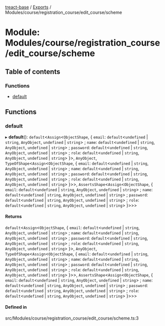 [treact-base](../README.md) / [Exports](../modules.md) / Modules/course/registration\_course/edit\_course/scheme

# Module: Modules/course/registration\_course/edit\_course/scheme

## Table of contents

### Functions

- [default](Modules_course_registration_course_edit_course_scheme.md#default)

## Functions

### default

▸ **default**(): `default`<`Assign`<`ObjectShape`, { `email`: `default`<`undefined` \| `string`, `AnyObject`, `undefined` \| `string`\> ; `name`: `default`<`undefined` \| `string`, `AnyObject`, `undefined` \| `string`\> ; `password`: `default`<`undefined` \| `string`, `AnyObject`, `undefined` \| `string`\> ; `role`: `default`<`undefined` \| `string`, `AnyObject`, `undefined` \| `string`\>  }\>, `AnyObject`, `TypeOfShape`<`Assign`<`ObjectShape`, { `email`: `default`<`undefined` \| `string`, `AnyObject`, `undefined` \| `string`\> ; `name`: `default`<`undefined` \| `string`, `AnyObject`, `undefined` \| `string`\> ; `password`: `default`<`undefined` \| `string`, `AnyObject`, `undefined` \| `string`\> ; `role`: `default`<`undefined` \| `string`, `AnyObject`, `undefined` \| `string`\>  }\>\>, `AssertsShape`<`Assign`<`ObjectShape`, { `email`: `default`<`undefined` \| `string`, `AnyObject`, `undefined` \| `string`\> ; `name`: `default`<`undefined` \| `string`, `AnyObject`, `undefined` \| `string`\> ; `password`: `default`<`undefined` \| `string`, `AnyObject`, `undefined` \| `string`\> ; `role`: `default`<`undefined` \| `string`, `AnyObject`, `undefined` \| `string`\>  }\>\>\>

#### Returns

`default`<`Assign`<`ObjectShape`, { `email`: `default`<`undefined` \| `string`, `AnyObject`, `undefined` \| `string`\> ; `name`: `default`<`undefined` \| `string`, `AnyObject`, `undefined` \| `string`\> ; `password`: `default`<`undefined` \| `string`, `AnyObject`, `undefined` \| `string`\> ; `role`: `default`<`undefined` \| `string`, `AnyObject`, `undefined` \| `string`\>  }\>, `AnyObject`, `TypeOfShape`<`Assign`<`ObjectShape`, { `email`: `default`<`undefined` \| `string`, `AnyObject`, `undefined` \| `string`\> ; `name`: `default`<`undefined` \| `string`, `AnyObject`, `undefined` \| `string`\> ; `password`: `default`<`undefined` \| `string`, `AnyObject`, `undefined` \| `string`\> ; `role`: `default`<`undefined` \| `string`, `AnyObject`, `undefined` \| `string`\>  }\>\>, `AssertsShape`<`Assign`<`ObjectShape`, { `email`: `default`<`undefined` \| `string`, `AnyObject`, `undefined` \| `string`\> ; `name`: `default`<`undefined` \| `string`, `AnyObject`, `undefined` \| `string`\> ; `password`: `default`<`undefined` \| `string`, `AnyObject`, `undefined` \| `string`\> ; `role`: `default`<`undefined` \| `string`, `AnyObject`, `undefined` \| `string`\>  }\>\>\>

#### Defined in

src/Modules/course/registration_course/edit_course/scheme.ts:3
